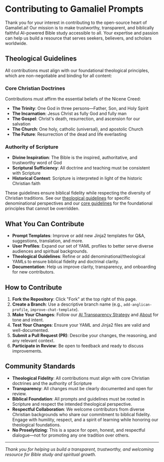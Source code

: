 # Contributing to Gamaliel Prompts

Thank you for your interest in contributing to the open-source heart of Gamaliel.ai! Our mission is to make trustworthy, transparent, and biblically faithful AI-powered Bible study accessible to all. Your expertise and passion can help us build a resource that serves seekers, believers, and scholars worldwide.

## Theological Guidelines

All contributions must align with our foundational theological principles, which are non-negotiable and binding for all content:

### Core Christian Doctrines

Contributions must affirm the essential beliefs of the Nicene Creed:

- **The Trinity**: One God in three persons—Father, Son, and Holy Spirit
- **The Incarnation**: Jesus Christ as fully God and fully man
- **The Gospel**: Christ's death, resurrection, and ascension for our salvation
- **The Church**: One holy, catholic (universal), and apostolic Church
- **The Future**: Resurrection of the dead and life everlasting

### Authority of Scripture

- **Divine Inspiration**: The Bible is the inspired, authoritative, and trustworthy word of God
- **Scriptural Sufficiency**: All doctrine and teaching must be consistent with Scripture
- **Historical Context**: Scripture is interpreted in light of the historic Christian faith

These guidelines ensure biblical fidelity while respecting the diversity of Christian traditions. See our [theological guidelines](theologies/) for specific denominational perspectives and our [core guidelines](guidelines.md) for the foundational principles that cannot be overridden.

## What You Can Contribute

- **Prompt Templates**: Improve or add new Jinja2 templates for Q&A, suggestions, translation, and more.
- **User Profiles**: Expand our set of YAML profiles to better serve diverse audiences and spiritual backgrounds.
- **Theological Guidelines**: Refine or add denominational/theological YAMLs to ensure biblical fidelity and doctrinal clarity.
- **Documentation**: Help us improve clarity, transparency, and onboarding for new contributors.

## How to Contribute

1. **Fork the Repository**: Click "Fork" at the top right of this page.
2. **Create a Branch**: Use a descriptive branch name (e.g., `add-anglican-profile`, `improve-chat-template`).
3. **Make Your Changes**: Follow our [AI Transparency Strategy](../docs/ai-transparency-strategy.md) and [About](../client/src/components/About.jsx) for tone and intent.
4. **Test Your Changes**: Ensure your YAML and Jinja2 files are valid and well-documented.
5. **Submit a Pull Request (PR)**: Describe your changes, the reasoning, and any relevant context.
6. **Participate in Review**: Be open to feedback and ready to discuss improvements.

## Community Standards

- **Theological Fidelity**: All contributions must align with core Christian doctrines and the authority of Scripture
- **Transparency**: All changes must be clearly documented and open for review.
- **Biblical Foundation**: All prompts and guidelines must be rooted in Scripture and respect the intended theological perspective.
- **Respectful Collaboration**: We welcome contributors from diverse Christian backgrounds who share our commitment to biblical fidelity. Engage with humility, respect, and a spirit of learning while honoring our theological foundations.
- **No Proselytizing**: This is a space for open, honest, and respectful dialogue—not for promoting any one tradition over others.

---

_Thank you for helping us build a transparent, trustworthy, and welcoming resource for Bible study and spiritual growth._
